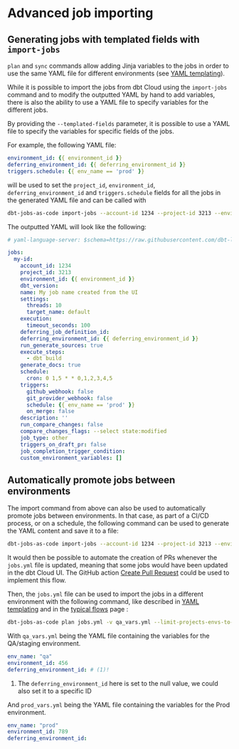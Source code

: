 # Advanced job importing

## Generating jobs with templated fields with `import-jobs`

`plan` and `sync` commands allow adding Jinja variables to the jobs in order to use the same YAML file for different environments (see [YAML templating](templating.md)).

While it is possible to import the jobs from dbt Cloud using the `import-jobs` command and to modify the outputted YAML by hand to add variables, there is also the ability to use a YAML file to specify variables for the different jobs.

By providing the `--templated-fields` parameter, it is possible to use a YAML file to specify the variables for specific fields of the jobs.

For example, the following YAML file:

```yaml title="templ.yml"
environment_id: {{ environment_id }}
deferring_environment_id: {{ deferring_environment_id }}
triggers.schedule: {{ env_name == 'prod' }}
```

will be used to set the `project_id`, `environment_id`, `deferring_environment_id` and `triggers.schedule` fields for all the jobs in the generated YAML file and can be called with 

```bash
dbt-jobs-as-code import-jobs --account-id 1234 --project-id 3213 --environment-id 423432 --templated-fields templ.yml --managed-only
```

The outputted YAML will look like the following:

```yaml title="jobs.yml"
# yaml-language-server: $schema=https://raw.githubusercontent.com/dbt-labs/dbt-jobs-as-code/main/src/dbt_jobs_as_code/schemas/load_job_schema.json

jobs:
  my-id:
    account_id: 1234
    project_id: 3213
    environment_id: {{ environment_id }}
    dbt_version:
    name: My job name created from the UI
    settings:
      threads: 10
      target_name: default
    execution:
      timeout_seconds: 100
    deferring_job_definition_id:
    deferring_environment_id: {{ deferring_environment_id }}
    run_generate_sources: true
    execute_steps:
      - dbt build
    generate_docs: true
    schedule:
      cron: 0 1,5 * * 0,1,2,3,4,5
    triggers:
      github_webhook: false
      git_provider_webhook: false
      schedule: {{ env_name == 'prod' }}
      on_merge: false
    description: ''
    run_compare_changes: false
    compare_changes_flags: --select state:modified
    job_type: other
    triggers_on_draft_pr: false
    job_completion_trigger_condition:
    custom_environment_variables: []
```


## Automatically promote jobs between environments

The import command from above can also be used to automatically promote jobs between environments. In that case, as part of a CI/CD process, or on a schedule, the following command can be used to generate the YAML content and save it to a file:

```bash
dbt-jobs-as-code import-jobs --account-id 1234 --project-id 3213 --environment-id 423432 --templated-fields templ.yml --managed-only > jobs.yml
```

It would then be possible to automate the creation of PRs whenever the `jobs.yml` file is updated, meaning that some jobs would have been updated in the dbt Cloud UI. The GitHub action [Create Pull Request](https://github.com/marketplace/actions/create-pull-request) could be used to implement this flow.


Then, the `jobs.yml` file can be used to import the jobs in a different environment with the following command, like described in [YAML templating](templating.md) and in the [typical flows](../typical_flows.md) page :

```bash
dbt-jobs-as-code plan jobs.yml -v qa_vars.yml --limit-projects-envs-to-yml
```

With `qa_vars.yml` being the YAML file containing the variables for the QA/staging environment.

```yaml title="qa_vars.yml"
env_name: "qa"
environment_id: 456
deferring_environment_id: # (1)!
``` 

1. The `deferring_environment_id` here is set to the null value, we could also set it to a specific ID

And `prod_vars.yml` being the YAML file containing the variables for the Prod environment.

```yaml title="prod_vars.yml"
env_name: "prod"
environment_id: 789
deferring_environment_id: 
``` 
